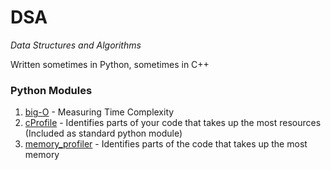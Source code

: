 # DSA
*Data Structures and Algorithms*

Written sometimes in Python, sometimes in C++

### Python Modules
1. [big-O](https://pypi.org/project/big-O/) - Measuring Time Complexity
2. [cProfile](https://docs.python.org/3/library/profile.html) - Identifies parts of your code that takes up the most resources (Included as standard python module)
3. [memory_profiler](https://pypi.org/project/memory-profiler/) - Identifies parts of the code that takes up the most memory
